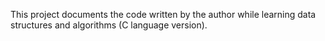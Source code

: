 This project documents the code written by the author while learning data structures and algorithms (C language version).
